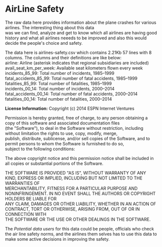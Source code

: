 # AirLine Safety

The raw data here provides information about the plane crashes for various airlines. The interesting thing about this data  
was we can find, analyze and get to know which all airlines are having good history and what all airlines neeeds to be improved
and also this would decide the people's choice and safety.


The data here is airlines-safety.csv which contains 2.21Kb 57 lines with 8 columns. The columns and their definitions are like below:                                                     
airline: 	                  Airline (asterisk indicates that regional subsidiaries are included)   
avail_seat_km_per_week: 	Available seat kilometers flown every week                            
incidents_85_99:	          Total number of incidents, 1985–1999                                
fatal_accidents_85_99:  	  Total number of fatal accidents, 1985–1999                            
fatalities_85_99:	      Total number of fatalities, 1985–1999                                 
incidents_00_14:	           Total number of incidents, 2000–2014                               
fatal_accidents_00_14:   	  Total number of fatal accidents, 2000–2014                          
fatalities_00_14:	        Total number of fatalities, 2000–2014                                 

**License Information:**
Copyright (c) 2014 ESPN Internet Ventures

Permission is hereby granted, free of charge, to any person obtaining a copy of this software and associated documentation files  
(the "Software"), to deal in the Software without restriction, including without limitation the rights to use, copy, modify, merge,  
publish, distribute, sublicense, and/or sell copies of the Software, and to permit persons to whom the Software is furnished to do so,  
subject to the following conditions:

The above copyright notice and this permission notice shall be included in all copies or substantial portions of the Software.

THE SOFTWARE IS PROVIDED "AS IS", WITHOUT WARRANTY OF ANY KIND, EXPRESS OR IMPLIED, INCLUDING BUT NOT LIMITED TO THE WARRANTIES OF  
MERCHANTABILITY, FITNESS FOR A PARTICULAR PURPOSE AND NONINFRINGEMENT. IN NO EVENT SHALL THE AUTHORS OR COPYRIGHT HOLDERS BE LIABLE FOR  
ANY CLAIM, DAMAGES OR OTHER LIABILITY, WHETHER IN AN ACTION OF CONTRACT, TORT OR OTHERWISE, ARISING FROM, OUT OF OR IN CONNECTION WITH  
THE SOFTWARE OR THE USE OR OTHER DEALINGS IN THE SOFTWARE.

The _Potential data users_ for this data could be people, officials who check the air line safety norms, and the airlines them selves 
has to use this data to make some active decisions in improving the safety.


